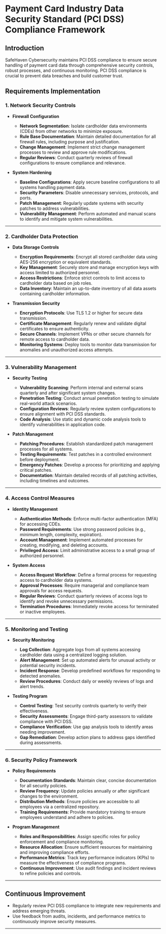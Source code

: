 
# Payment Card Industry Data Security Standard (PCI DSS) Compliance Framework

## Introduction
SafeHaven Cybersecurity maintains PCI DSS compliance to ensure secure handling of payment card data through comprehensive security controls, robust processes, and continuous monitoring. PCI DSS compliance is crucial to prevent data breaches and build customer trust.

## Requirements Implementation

### 1. Network Security Controls
- **Firewall Configuration**
  * **Network Segmentation**: Isolate cardholder data environments (CDEs) from other networks to minimize exposure.
  * **Rule Base Documentation**: Maintain detailed documentation for all firewall rules, including purpose and justification.
  * **Change Management**: Implement strict change management processes to review and approve rule modifications.
  * **Regular Reviews**: Conduct quarterly reviews of firewall configurations to ensure compliance and relevance.

- **System Hardening**
  * **Baseline Configurations**: Apply secure baseline configurations to all systems handling payment data.
  * **Security Parameters**: Disable unnecessary services, protocols, and ports.
  * **Patch Management**: Regularly update systems with security patches to address vulnerabilities.
  * **Vulnerability Management**: Perform automated and manual scans to identify and mitigate system vulnerabilities.

---

### 2. Cardholder Data Protection
- **Data Storage Controls**
  * **Encryption Requirements**: Encrypt all stored cardholder data using AES-256 encryption or equivalent standards.
  * **Key Management**: Securely store and manage encryption keys with access limited to authorized personnel.
  * **Access Restrictions**: Enforce strict controls to limit access to cardholder data based on job roles.
  * **Data Inventory**: Maintain an up-to-date inventory of all data assets containing cardholder information.

- **Transmission Security**
  * **Encryption Protocols**: Use TLS 1.2 or higher for secure data transmission.
  * **Certificate Management**: Regularly renew and validate digital certificates to ensure authenticity.
  * **Secure Channels**: Implement VPNs or other secure channels for remote access to cardholder data.
  * **Monitoring Systems**: Deploy tools to monitor data transmission for anomalies and unauthorized access attempts.

---

### 3. Vulnerability Management
- **Security Testing**
  * **Vulnerability Scanning**: Perform internal and external scans quarterly and after significant system changes.
  * **Penetration Testing**: Conduct annual penetration testing to simulate real-world attack scenarios.
  * **Configuration Reviews**: Regularly review system configurations to ensure alignment with PCI DSS standards.
  * **Code Analysis**: Use static and dynamic code analysis tools to identify vulnerabilities in application code.

- **Patch Management**
  * **Patching Procedures**: Establish standardized patch management processes for all systems.
  * **Testing Requirements**: Test patches in a controlled environment before deployment.
  * **Emergency Patches**: Develop a process for prioritizing and applying critical patches.
  * **Documentation**: Maintain detailed records of all patching activities, including timelines and outcomes.

---

### 4. Access Control Measures
- **Identity Management**
  * **Authentication Methods**: Enforce multi-factor authentication (MFA) for accessing CDEs.
  * **Password Requirements**: Use strong password policies (e.g., minimum length, complexity, expiration).
  * **Account Management**: Implement automated processes for creating, modifying, and deleting accounts.
  * **Privileged Access**: Limit administrative access to a small group of authorized personnel.

- **System Access**
  * **Access Request Workflow**: Define a formal process for requesting access to cardholder data systems.
  * **Approval Processes**: Require managerial and compliance team approvals for access requests.
  * **Regular Reviews**: Conduct quarterly reviews of access logs to identify and revoke unnecessary permissions.
  * **Termination Procedures**: Immediately revoke access for terminated or inactive employees.

---

### 5. Monitoring and Testing
- **Security Monitoring**
  * **Log Collection**: Aggregate logs from all systems accessing cardholder data using a centralized logging solution.
  * **Alert Management**: Set up automated alerts for unusual activity or potential security incidents.
  * **Incident Response**: Develop predefined workflows for responding to detected anomalies.
  * **Review Procedures**: Conduct daily or weekly reviews of logs and alert trends.

- **Testing Program**
  * **Control Testing**: Test security controls quarterly to verify their effectiveness.
  * **Security Assessments**: Engage third-party assessors to validate compliance with PCI DSS.
  * **Compliance Verification**: Use gap analysis tools to identify areas needing improvement.
  * **Gap Remediation**: Develop action plans to address gaps identified during assessments.

---

### 6. Security Policy Framework
- **Policy Requirements**
  * **Documentation Standards**: Maintain clear, concise documentation for all security policies.
  * **Review Frequency**: Update policies annually or after significant changes to the environment.
  * **Distribution Methods**: Ensure policies are accessible to all employees via a centralized repository.
  * **Training Requirements**: Provide mandatory training to ensure employees understand and adhere to policies.

- **Program Management**
  * **Roles and Responsibilities**: Assign specific roles for policy enforcement and compliance monitoring.
  * **Resource Allocation**: Ensure sufficient resources for maintaining and improving compliance efforts.
  * **Performance Metrics**: Track key performance indicators (KPIs) to measure the effectiveness of compliance programs.
  * **Continuous Improvement**: Use audit findings and incident reviews to refine policies and controls.

---

## Continuous Improvement
- Regularly review PCI DSS compliance to integrate new requirements and address emerging threats.
- Use feedback from audits, incidents, and performance metrics to continuously improve security measures.

---
